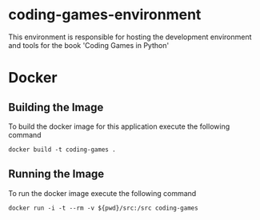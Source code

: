 # coding-games-environment

This environment is responsible for hosting the development environment and tools for the book 'Coding Games in Python'

# Docker

## Building the Image

To build the docker image for this application execute the following command

`docker build -t coding-games .`

## Running the Image

To run the docker image execute the following command

`docker run -i -t --rm -v ${pwd}/src:/src coding-games`